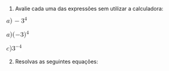 1. Avalie cada uma das expressões sem utilizar a calculadora:

![alt text](https://github.com/profofreitas/up-and-running/blob/master/pre-tests/minus_3power4.gif "Logo Title Text 1")

![alt text](https://github.com/profofreitas/up-and-running/blob/master/pre-tests/minus3power4.gif "Logo Title Text 1")

![alt text](https://github.com/profofreitas/up-and-running/blob/master/pre-tests/3power_minus4.gif "Logo Title Text 1")


2. Resolvas as seguintes equações:
